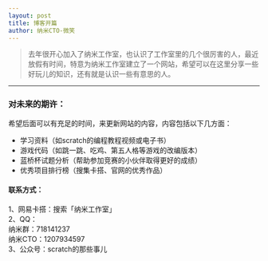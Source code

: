 ```yaml
---
layout: post
title: 博客开篇
author: 纳米CTO-微笑
---
```

> 去年很开心加入了纳米工作室，也认识了工作室里的几个很厉害的人，最近放假有时间，特意为纳米工作室建立了一个网站，希望可以在这里分享一些好玩儿的知识，还有就是认识一些有意思的人。  

-----------------------
### 对未来的期许：  
希望后面可以有充足的时间，来更新网站的内容，内容包括以下几方面：   
- 学习资料（如scratch的编程教程视频或电子书）  
- 游戏代码（如跳一跳、吃鸡、第五人格等游戏的改编版本）  
- 蓝桥杯试题分析（帮助参加竞赛的小伙伴取得更好的成绩）  
- 优秀项目排行榜（搜集卡搭、官网的优秀作品）  


#### 联系方式：  
1、网易卡搭：搜索「纳米工作室」  
2、QQ：  
    纳米群：718141237  
    纳米CTO：1207934597  
3、公众号：scratch的那些事儿  
